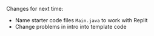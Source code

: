 Changes for next time:

- Name starter code files `Main.java` to work with Replit
- Change problems in intro into template code
